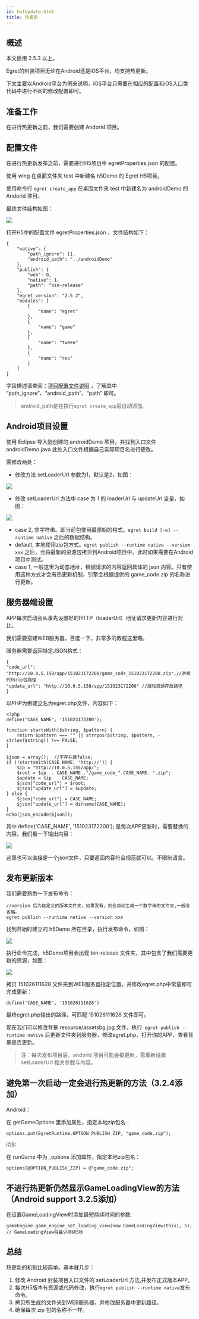 ```yaml
---
id: hotUpdate.html
title: 热更新
---
```


## 概述

本文适用 2.5.3 以上。

Egret的封装项目无论在Android还是iOS平台，均支持热更新。

下文主要以Android平台为例来说明，iOS平台只需要在相应的配置和iOS入口类代码中进行不同的修改配置即可。

## 准备工作

在进行热更新之前，我们需要创建 Andorid 项目。

## 配置文件
在进行热更新发布之前，需要进行H5项目中 egretProperties.json 的配置。

使用 wing 在桌面文件夹 test 中新建名 h5Demo 的 Egret H5项目。

使用命令行 `egret create_app` 在桌面文件夹 test 中新建名为  androidDemo 的 Andorid 项目。

最终文件结构如图：

![](562da618aec85.png)

打开H5中的配置文件 egretProperties.json ，文件结构如下：

	{
		"native": {
			"path_ignore": [],
			"android_path": "../androidDemo"
		},
		"publish": {
			"web": 0,
			"native": 1,
			"path": "bin-release"
		},
		"egret_version": "2.5.2",
		"modules": [
			{
				"name": "egret"
			},
			{
				"name": "game"
			},
			{
				"name": "tween"
			},
			{
				"name": "res"
			}
		]
	}

字段描述请查阅：[项目配置文件说明](http://developer.egret.com/cn/github/egret-docs/Engine2D/projectConfig/configFile/index.html) ，了解其中 “path_ignore”、“android_path”、“path” 即可。

> android_path是在执行`egret create_app`后自动添加。

## Android项目设置

使用 Eclipse 导入刚创建的 androidDemo 项目，并找到入口文件 androidDemo.java 此处入口文件根据自己实际项目名进行更改。

需修改两处：

- 修改方法 setLoaderUrl 参数为1，默认是2，如图：

![](562da618bac78.png)

- 修改 setLoaderUrl 方法中 case 为 1 的 loaderUrl 与 updateUrl 变量，如图：

![](562da618ca122.png)  

- case 2, 空字符串。即当前包使用最原始的格式。`egret build [-e] --runtime native` 之后的数据结构。
- default, 本地使用zip包方式。`egret publish --runtime native --version xxx` 之后，会将最新的资源包拷贝到Android项目中。此时如果需要在Android项目中测试。
- case 1, 一般这里为动态地址，根据请求的内容返回具体的 json 内容。只有使用这种方式才会有热更新机制，引擎会根据提供的 game_code.zip 的名称进行更新。


## 服务器端设置

APP每次启动会从事先设置好的HTTP（loaderUrl）地址请求更新内容进行对比。

我们需要搭建WEB服务器，百度一下，非常多的教程这里略。

服务器需要返回特定JSON格式：

	{
	"code_url": "http://10.0.5.158/app/151023172200/game_code_151023172200.zip",//游戏代码zip包路径
	"update_url": "http://10.0.5.158/app/151023172200" //游戏资源存放路径
	}

以PHP为例建立名为egret.php文件，内容如下：

	<?php
	define('CASE_NAME', '151023172200');
	
	function startsWith($string, $pattern) {
		return $pattern === "" || strrpos($string, $pattern, -strlen($string)) !== FALSE;
	}
	
	$json = array();  //不存在就false;
	if (!startsWith(CASE_NAME, 'http://')) {
		$ip = "http://10.0.5.155/app/";
		$root = $ip  . CASE_NAME ."/game_code_".CASE_NAME. ".zip";
		$update = $ip  . CASE_NAME;
		$json["code_url"] = $root;
		$json["update_url"] = $update;
	} else {
		$json["code_url"] = CASE_NAME;
		$json["update_url"] = dirname(CASE_NAME);
	}
	echo(json_encode($json));

其中 define('CASE_NAME', '151023172200'); 是每次APP更新时，需要替换的内容。我们看一下输出内容：

![](562da618d6734.png)

这里也可以直接是一个json文件，只要返回内容符合规范就可以。不限制语言。

## 发布更新版本

我们需要熟悉一下发布命令：

	//version 后为自定义的版本文件夹，如果没有，则会自动生成一个数字串的文件夹,一般会省略。
    egret publish --runtime native --version xxx

找到开始时建立的 h5Demo 所在目录，执行发布命令，如图：

![](562da618e6ca3.png)

执行命令完成，h5Demo项目会出现 bin-release 文件夹，其中包含了我们需要更新的资源，如图：

![](562da619037a5.png)

拷贝 151026111628 文件夹到WEB服务器指定位置，并修改egret.php中常量即可完成更新：

    define('CASE_NAME', '151026111628')

最终egret.php输出的路径，可匹配 151026111628 文件即可。

现在我们可以修改背景 resource/assetsbg.jpg 文件，执行` egret publish --runtime native` 后更新文件夹到服务器，修改egret.php。打开你的APP，查看背景是否更新。

> 注：每次发布项目后，andorid 项目可能会被更新，需重新设置 setLoaderUrl 相关参数与内容。

## 避免第一次启动一定会进行热更新的方法（3.2.4添加）

Android：

在 getGameOptions 里添加属性，指定本地zip包名：

~~~
options.put(EgretRuntime.OPTION_PUBLISH_ZIP, "game_code.zip");
~~~


iOS:

在 runGame 中为 _options 添加属性，指定本地zip包名：

~~~
options[@OPTION_PUBLISH_ZIP] = @"game_code.zip";
~~~

## 不进行热更新仍然显示GameLoadingView的方法（Android support 3.2.5添加）


在设置GameLoadingView时添加最短持续时间的参数:

~~~
gameEngine.game_engine_set_loading_view(new GameLoadingView(this), 5); // GameLoadingView将最少持续5秒
~~~

## 总结

热更新的机制比较简单。基本就几步：

1. 修改 Android 封装项目入口文件的 setLoaderUrl 方法,并发布正式版本APP。
2. 每次H5版本有资源或代码修改，执行`egret publish --runtime native`发布命令。
3. 拷贝所生成的文件夹到WEB服务器，并修改服务器中更新路径。
4. 确保每次 zip 包的名称不一样。
